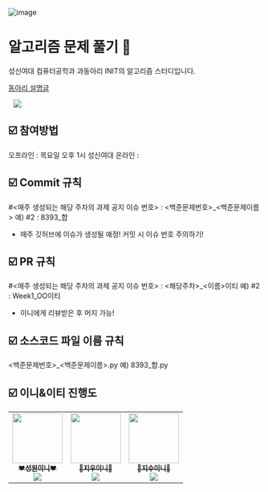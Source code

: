 ![image](https://user-images.githubusercontent.com/86403488/227709165-3b211671-4642-4186-abfa-fb4ae5b4a52f.png)
# 알고리즘 문제 풀기 💯
성신여대 컴퓨터공학과 과동아리 INIT의 알고리즘 스터디입니다.

[동아리 설명글](https://breezy-freckle-2c2.notion.site/init-4-37f2f228d6a04e5b992d07cb2921d178)


<a href="https://www.instagram.com/sswu_init/">
    <img 
        src="http://img.shields.io/badge/-Instagram-black?style=flat?style=flat&logo=Instagram&link=https://www.instagram.com/sswu_init/"
        style="height : auto; margin-left : 10px; margin-right : 10px;"/>
</a>

## ☑️ 참여방법
오프라인 : 목요일 오후 1시 성신여대
온라인 : 

## ☑️ Commit 규칙
#<매주 생성되는 해당 주차의 과제 공지 이슈 번호> : <백준문제번호>_<백준문제이름>
예) #2 : 8393_합
* 매주 깃허브에 이슈가 생성될 예정! 커밋 시 이슈 번호 주의하기!

## ☑️ PR 규칙
#<매주 생성되는 해당 주차의 과제 공지 이슈 번호> : <해당주차>_<이름>이티
예) #2 : Week1_OO이티
* 이니에게 리뷰받은 후 머지 가능!

## ☑️ 소스코드 파일 이름 규칙
<백준문제번호>_<백준문제이름>.py
예) 8393_합.py

## ☑️ 이니&이티 진행도

<table>
  <tr>         
      <td align="center"><a href="https://github.com/Suanna01">
        <img src="https://avatars.githubusercontent.com/u/86403488?v=4" width="100px;" alt=""/><br /><sub>
        <b>❤️성원이니❤️</b><br>
        <img src="https://us-central1-progress-markdown.cloudfunctions.net/progress/0"/></sub></a><br />
     </td>         
      <td align="center"><a href="https://github.com/leejw-lu">
        <img src="https://avatars.githubusercontent.com/u/61766218?v=4" width="100px;" alt=""/><br /><sub>
        <b>🧡지우이니🧡</b><br>
        <img src="https://us-central1-progress-markdown.cloudfunctions.net/progress/0"/></sub></a><br />
     </td>         
      <td align="center"><a href="https://github.com/plum-king">
        <img src="https://avatars.githubusercontent.com/u/77599304?v=4" width="100px;" alt=""/><br /><sub>
        <b>💛지수이니💛</b><br>
        <img src="https://us-central1-progress-markdown.cloudfunctions.net/progress/0"/></sub></a><br />
     </td>
  </tr>
</table><br />
